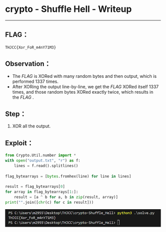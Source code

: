 # crypto - Shuffle Hell - Writeup

---  

## FLAG：
`THJCC{Xor_FoR_m4nY71M3}`

## Observation：
- The  $FLAG$  is XORed with many random bytes and then output, which is performed 1337 times.
- After XORing the output line-by-line, we get the  $FLAG$  XORed itself 1337 times, and those random bytes XORed exactly twice, which results in the  $FLAG$ .

## Step：
1. XOR all the output.

## Exploit：  

```python
from Crypto.Util.number import *
with open("output.txt", "r") as f:
    lines = f.read().splitlines()
  
flag_bytearrays = [bytes.fromhex(line) for line in lines]
  
result = flag_bytearrays[0]
for array in flag_bytearrays[1:]:
    result = [a ^ b for a, b in zip(result, array)]
print("".join([chr(c) for c in result]))
```

![pic](pic/flag.png)